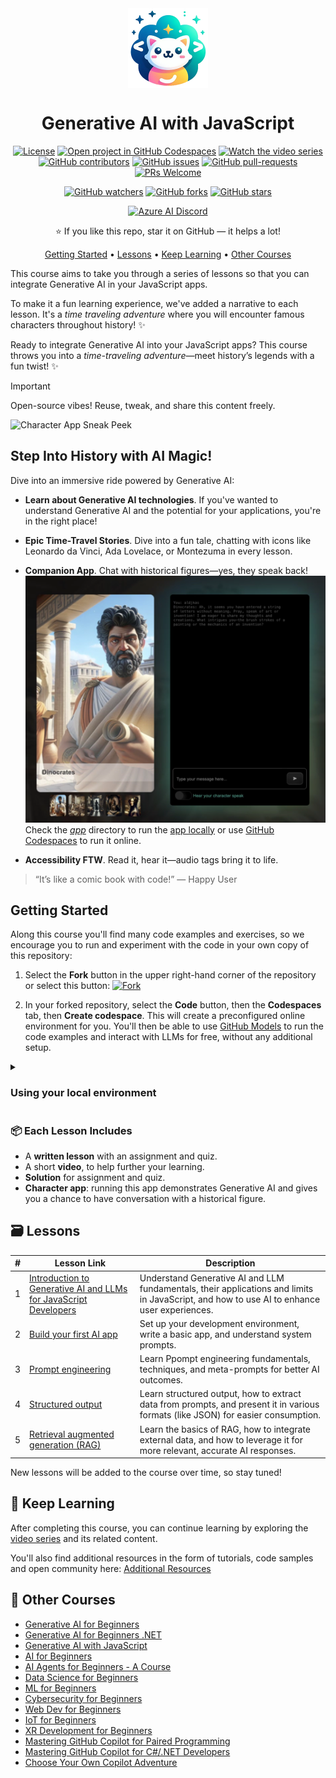<div align="center">

<img src="./docs/images/logo.png" alt="" align="center" height="128" />

# Generative AI with JavaScript

[![License](https://img.shields.io/badge/License-MIT-blue?style=flat-square)](https://github.com/microsoft/generative-ai-with-javascript/blob/main/LICENSE)
[![Open project in GitHub Codespaces](https://img.shields.io/badge/Codespaces-Open-blue?style=flat-square&logo=github)](https://codespaces.new/microsoft/generative-ai-with-javascript?hide_repo_select=true&ref=main&quickstart=true)
[![Watch the video series](https://img.shields.io/badge/Videos-d95652.svg?style=flat-square&logo=youtube)](https://aka.ms/genai-js)
[![GitHub contributors](https://img.shields.io/github/contributors/microsoft/generative-ai-with-javascript.svg?style=flat-square)](https://github.com/microsoft/generative-ai-with-javascript/graphs/contributors/)
[![GitHub issues](https://img.shields.io/github/issues/microsoft/generative-ai-with-javascript.svg?style=flat-square)](https://github.com/microsoft/generative-ai-with-javascript/issues/)
[![GitHub pull-requests](https://img.shields.io/github/issues-pr/microsoft/generative-ai-with-javascript.svg?style=flat-square)](https://github.com/microsoft/generative-ai-with-javascript/pulls/)
[![PRs Welcome](https://img.shields.io/badge/PRs-welcome-brightgreen.svg?style=flat-square)](http://makeapullrequest.com)

[![GitHub watchers](https://img.shields.io/github/watchers/microsoft/generative-ai-with-javascript.svg?style=social&label=Watch)](https://github.com/microsoft/generative-ai-with-javascript/watchers/)
[![GitHub forks](https://img.shields.io/github/forks/microsoft/generative-ai-with-javascript.svg?style=social&label=Fork)](https://github.com/microsoft/generative-ai-with-javascript/network/)
[![GitHub stars](https://img.shields.io/github/stars/microsoft/generative-ai-with-javascript.svg?style=social&label=Star)](https://github.com/microsoft/generative-ai-with-javascript/stargazers/)

[![Azure AI Discord](https://dcbadge.limes.pink/api/server/kzRShWzttr)](https://discord.gg/kzRShWzttr)

⭐ If you like this repo, star it on GitHub — it helps a lot!

[Getting Started](#getting-started) • [Lessons](#lessons) • [Keep Learning](#keep-learning) • [Other Courses](#other-courses) 

</div>

This course aims to take you through a series of lessons so that you can integrate Generative AI in your JavaScript apps. 

To make it a fun learning experience, we've added a narrative to each lesson. It's a *time traveling adventure* where you will encounter famous characters throughout history! ✨

Ready to integrate Generative AI into your JavaScript apps? This course throws you into a *time-traveling adventure*—meet history’s legends with a fun twist! ✨
 
> [!IMPORTANT]  
> Open-source vibes! Reuse, tweak, and share this content freely.
 
![Character App Sneak Peek](./background.png)
 
## Step Into History with AI Magic!
 
Dive into an immersive ride powered by Generative AI:  
- **Learn about Generative AI technologies**. If you've wanted to understand Generative AI and the potential for your applications, you're in the right place!
 
- **Epic Time-Travel Stories**.
Dive into a fun tale, chatting with icons like Leonardo da Vinci, Ada Lovelace, or Montezuma in every lesson.
 
- **Companion App**. Chat with historical figures—yes, they speak back!  
  ![Chat with History](./character.png)  
  Check the [_app_](./app/) directory to run the [app locally](./setup.md) or use [GitHub Codespaces](./setup.md) to run it online.
 
 
- **Accessibility FTW**. Read it, hear it—audio tags bring it to life.
 
> “It’s like a comic book with code!” — Happy User
 
## Getting Started
 
Along this course you'll find many code examples and exercises, so we encourage you to run and experiment with the code in your own copy of this repository:
 
1. Select the **Fork** button in the upper right-hand corner of the repository or select this button:
   [![Fork](https://img.shields.io/badge/Fork-Repository-blue?style=flat-square)](https://github.com/microsoft/generative-ai-with-javascript/fork)
 
2. In your forked repository, select the **Code** button, then the **Codespaces** tab, then **Create codespace**. This will create a preconfigured online environment for you. You'll then be able to use [GitHub Models](https://github.com/marketplace/models) to run the code examples and interact with LLMs for free, without any additional setup.

<details>
<summary><h3>Using your local environment</h3></summary>

If you prefer working in your local environment, first you need to install the following tools:
- [Git](https://git-scm.com/downloads)
- [Node.js LTS](https://nodejs.org/en/download)
- [Visual Studio Code](https://code.visualstudio.com/download)

 Then after forking the repository, you can clone it to your local machine:

1. On your forked repository, select the **Code** button, then the **Local** tab, and copy the URL of your forked repository. 
2. Open a terminal and run this command to clone the repo: `git clone <your-repo-url>`
3. Open the cloned repository in Visual Studio Code.

See more detailed instructions in the [setup guide](./setup.md).

</details>

### 📦 Each Lesson Includes

- A **written lesson** with an assignment and quiz.
- A short **video**, to help further your learning.
- **Solution** for assignment and quiz.
- **Character app**: running this app demonstrates Generative AI and gives you a chance to have conversation with a historical figure.

## 🗃️ Lessons

| # | Lesson Link  | Description |
| ---- | ----------- | ----------- |
| 1 | [Introduction to Generative AI and LLMs for JavaScript Developers](./lessons/01-intro-to-genai) | Understand Generative AI and LLM fundamentals, their applications and limits in JavaScript, and how to use AI to enhance user experiences. |
| 2 | [Build your first AI app](./lessons/02-first-ai-app) | Set up your development environment, write a basic app, and understand system prompts. |
| 3 | [Prompt engineering](./lessons/03-prompt-engineering) | Learn Ppompt engineering fundamentals, techniques, and meta-prompts for better AI outcomes. |
| 4 | [Structured output](./lessons/04-structured-output) | Learn structured output, how to extract data from prompts, and present it in various formats (like JSON) for easier consumption. |
| 5 | [Retrieval augmented generation (RAG)](./lessons/05-rag) | Learn the basics of RAG, how to integrate external data, and how to leverage it for more relevant, accurate AI responses. |

New lessons will be added to the course over time, so stay tuned!

## 🙌 Keep Learning

After completing this course, you can continue learning by exploring the [video series](videos/README.md) and its related content.

You'll also find additional resources in the form of tutorials, code samples and open community here: [Additional Resources](../docs/additional-resources.md)

## 🎒 Other Courses

- [Generative AI for Beginners](https://aka.ms/genai-beginners)
- [Generative AI for Beginners .NET](https://github.com/microsoft/Generative-AI-for-beginners-dotnet)
- [Generative AI with JavaScript](https://github.com/microsoft/generative-ai-with-javascript)
- [AI for Beginners](https://aka.ms/ai-beginners)
- [AI Agents for Beginners - A Course](https://github.com/microsoft/ai-agents-for-beginners)
- [Data Science for Beginners](https://aka.ms/datascience-beginners)
- [ML for Beginners](https://aka.ms/ml-beginners)
- [Cybersecurity for Beginners](https://github.com/microsoft/Security-101) 
- [Web Dev for Beginners](https://aka.ms/webdev-beginners)
- [IoT for Beginners](https://aka.ms/iot-beginners)
- [XR Development for Beginners](https://github.com/microsoft/xr-development-for-beginners)
- [Mastering GitHub Copilot for Paired Programming](https://github.com/microsoft/Mastering-GitHub-Copilot-for-Paired-Programming)
- [Mastering GitHub Copilot for C#/.NET Developers](https://github.com/microsoft/mastering-github-copilot-for-dotnet-csharp-developers)
- [Choose Your Own Copilot Adventure](https://github.com/microsoft/CopilotAdventures)
